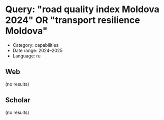 # Query: "road quality index Moldova 2024" OR "transport resilience Moldova"
- Category: capabilities
- Date range: 2024–2025
- Language: ru

## Web

(no results)

## Scholar

(no results)

